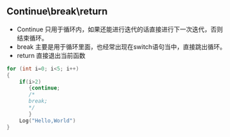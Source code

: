## Continue\break\return

- Continue 只用于循环内，如果还能进行迭代的话直接进行下一次迭代，否则结束循环。
- break 主要是用于循环里面，也经常出现在switch语句当中，直接跳出循环。
- return 直接退出当前函数


```c++
for (int i=0; i<5; i++)
{
    if(i>2)
       {continue;
       /*
       break;
       */
       }
    Log("Hello,World")
}
```